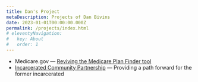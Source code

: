 ```yaml
---
title: Dan's Project
metaDescription: Projects of Dan Bivins
date: 2023-01-01T00:00:00.000Z
permalink: /projects/index.html
# eleventyNavigation:
#   key: About
#   order: 1
---
```


- Medicare.gov &mdash; [Reviving the Medicare Plan Finder tool](/projects/mgov/)</li> 
- [Incarcerated Community Partnership](/projects/partner/) &mdash; Providing a path forward for the former incarcerated
<!-- - [Jenzabar Design System](/projects/jenzabar/) -->